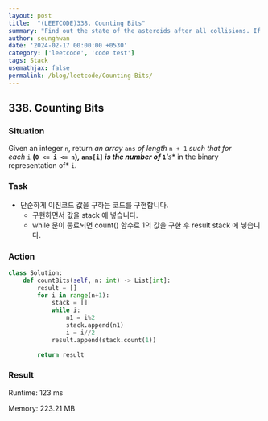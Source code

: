 ```yaml
---
layout: post
title:  "(LEETCODE)338. Counting Bits"
summary: "Find out the state of the asteroids after all collisions. If two asteroids meet, the smaller one will explode. If both are the same size, both will explode. Two asteroids moving in the same direction will never meet."
author: seunghwan
date: '2024-02-17 00:00:00 +0530'
category: ['leetcode', 'code test']
tags: Stack
usemathjax: false
permalink: /blog/leetcode/Counting-Bits/
---
```

## 338. Counting Bits

### Situation

Given an integer `n`, return *an array* `ans` *of length* `n + 1` *such that for each* `i` **(`0 <= i <= n`)*,* `ans[i]` *is the **number of*** `1`***'s** in the binary representation of* `i`.

### Task

- 단순하게 이진코드 값을 구하는 코드를 구현합니다.
    - 구현하면서 값을 stack 에 넣습니다.
    - while 문이 종료되면 count() 함수로 1의 값을 구한 후 result stack 에 넣습니다.

### Action

```python
class Solution:
    def countBits(self, n: int) -> List[int]:
        result = []
        for i in range(n+1):
            stack = []
            while i:
                n1 = i%2
                stack.append(n1)
                i = i//2
            result.append(stack.count(1))

        return result
```

### Result

Runtime: 123 ms

Memory: 223.21 MB